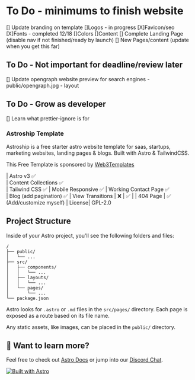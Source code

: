 # To Do - minimums to finish website
[] Update branding on template
    []Logos - in progress
    [X]Favicon/seo
    [X]Fonts - completed 12/18
    []Colors
    []Content
[] Complete Landing Page (disable nav if not finished/ready by launch)
    [] New Pages/content (update when you get this far)

## To Do - Not important for deadline/review later
[] Update opengraph website preview for search engines
    - public/opengraph.jpg
    - layout

## To Do - Grow as developer
[] Learn what prettier-ignore is for













### Astroship Template

Astroship is a free starter astro website template for saas, startups, marketing websites, landing pages & blogs. Built with Astro & TailwindCSS.

This Free Template is sponsored by [Web3Templates](https://web3templates.com)

<!-- prettier-ignore -->
| Astro v3 ✅  
| Content Collections ✅  
| Tailwind CSS ✅
| Mobile Responsive ✅ 
| Working Contact Page ✅  
| Blog (add pagination) ✅ 
| View Transitions | ❌ | ✅ |
| 404 Page | ✅ (Add/customize myself)
| License| GPL-2.0 

## Project Structure

Inside of your Astro project, you'll see the following folders and files:

```
/
├── public/
│   └── ...
├── src/
│   ├── components/
│   │   └── ...
│   ├── layouts/
│   │   └── ...
│   └── pages/
│       └── ...
└── package.json
```

Astro looks for `.astro` or `.md` files in the `src/pages/` directory. Each page is exposed as a route based on its file name.

Any static assets, like images, can be placed in the `public/` directory.

## 👀 Want to learn more?

Feel free to check out [Astro Docs](https://docs.astro.build) or jump into our [Discord Chat](https://web3templates.com/discord).

[![Built with Astro](https://astro.badg.es/v1/built-with-astro.svg)](https://astro.build)
